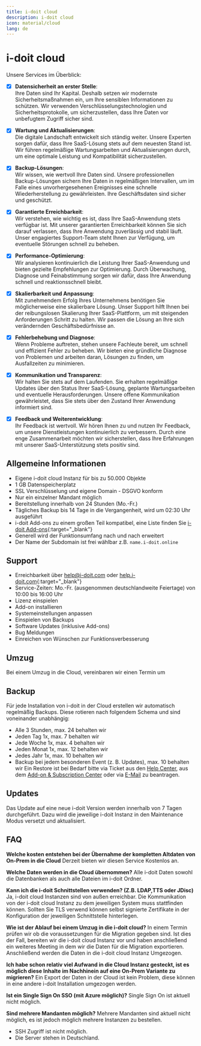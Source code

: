 ```yaml
---
title: i-doit cloud
description: i-doit cloud
icon: material/cloud
lang: de
---
```


# i-doit cloud

Unsere Services im Überblick:

-   [x] **Datensicherheit an erster Stelle**:<br> Ihre Daten sind Ihr Kapital. Deshalb setzen wir modernste Sicherheitsmaßnahmen ein, um Ihre sensiblen Informationen zu schützen. Wir verwenden Verschlüsselungstechnologien und Sicherheitsprotokolle, um sicherzustellen, dass Ihre Daten vor unbefugtem Zugriff sicher sind.

-   [x] **Wartung und Aktualisierungen**:<br> Die digitale Landschaft entwickelt sich ständig weiter. Unsere Experten sorgen dafür, dass Ihre SaaS-Lösung stets auf dem neuesten Stand ist. Wir führen regelmäßige Wartungsarbeiten und Aktualisierungen durch, um eine optimale Leistung und Kompatibilität sicherzustellen.

-   [x] **Backup-Lösungen**:<br> Wir wissen, wie wertvoll Ihre Daten sind. Unsere professionellen Backup-Lösungen sichern Ihre Daten in regelmäßigen Intervallen, um im Falle eines unvorhergesehenen Ereignisses eine schnelle Wiederherstellung zu gewährleisten. Ihre Geschäftsdaten sind sicher und geschützt.

-   [x] **Garantierte Erreichbarkeit**:<br> Wir verstehen, wie wichtig es ist, dass Ihre SaaS-Anwendung stets verfügbar ist. Mit unserer garantierten Erreichbarkeit können Sie sich darauf verlassen, dass Ihre Anwendung zuverlässig und stabil läuft. Unser engagiertes Support-Team steht Ihnen zur Verfügung, um eventuelle Störungen schnell zu beheben.

-   [x] **Performance-Optimierung**:<br> Wir analysieren kontinuierlich die Leistung Ihrer SaaS-Anwendung und bieten gezielte Empfehlungen zur Optimierung. Durch Überwachung, Diagnose und Feinabstimmung sorgen wir dafür, dass Ihre Anwendung schnell und reaktionsschnell bleibt.

-   [x] **Skalierbarkeit und Anpassung**:<br> Mit zunehmendem Erfolg Ihres Unternehmens benötigen Sie möglicherweise eine skalierbare Lösung. Unser Support hilft Ihnen bei der reibungslosen Skalierung Ihrer SaaS-Plattform, um mit steigenden Anforderungen Schritt zu halten. Wir passen die Lösung an Ihre sich verändernden Geschäftsbedürfnisse an.

-   [x] **Fehlerbehebung und Diagnose**:<br> Wenn Probleme auftreten, stehen unsere Fachleute bereit, um schnell und effizient Fehler zu beheben. Wir bieten eine gründliche Diagnose von Problemen und arbeiten daran, Lösungen zu finden, um Ausfallzeiten zu minimieren.

-   [x] **Kommunikation und Transparenz**:<br> Wir halten Sie stets auf dem Laufenden. Sie erhalten regelmäßige Updates über den Status Ihrer SaaS-Lösung, geplante Wartungsarbeiten und eventuelle Herausforderungen. Unsere offene Kommunikation gewährleistet, dass Sie stets über den Zustand Ihrer Anwendung informiert sind.

-   [x] **Feedback und Weiterentwicklung**:<br> Ihr Feedback ist wertvoll. Wir hören Ihnen zu und nutzen Ihr Feedback, um unsere Dienstleistungen kontinuierlich zu verbessern. Durch eine enge Zusammenarbeit möchten wir sicherstellen, dass Ihre Erfahrungen mit unserer SaaS-Unterstützung stets positiv sind.

## Allgemeine Informationen

-   Eigene i-doit cloud Instanz für bis zu 50.000 Objekte
-   1 GB Datenspeicherplatz
-   SSL Verschlüsselung und eigene Domain - DSGVO konform
-   Nur ein einzelner Mandant möglich
-   Bereitstellung innerhalb von 24 Stunden (Mo.-Fr.)
-   Tägliches Backup bis 14 Tage in die Vergangenheit, wird um 02:30 Uhr ausgeführt
-   i-doit Add-ons zu einem großen Teil kompatibel, eine Liste finden Sie [i-doit Add-ons](https://www.i-doit.com/i-doit/add-ons/){:target="_blank"}
-   Generell wird der Funktionsumfang nach und nach erweitert
-   Der Name der Subdomain ist frei wählbar z.B. `name.i-doit.online`

## Support

-   Erreichbarkeit über <help@i-doit.com> oder [help.i-doit.com](https://help.i-doit.com){:target="_blank"}
-   Service-Zeiten: Mo.-Fr. (ausgenommen deutschlandweite Feiertage) von 10:00 bis 16:00 Uhr
-   Lizenz einspielen
-   Add-on installieren
-   Systemeinstellungen anpassen
-   Einspielen von Backups
-   Software Updates (inklusive Add-ons)
-   Bug Meldungen
-   Einreichen von Wünschen zur Funktionsverbesserung

## Umzug

Bei einem Umzug in die Cloud, vereinbaren wir einen Termin um

## Backup

Für jede Installation von i-doit in der Cloud erstellen wir automatisch regelmäßig Backups. Diese rotieren nach folgendem Schema und sind voneinander unabhängig:
- Alle 3 Stunden, max. 24 behalten wir
- Jeden Tag 1x, max. 7 behalten wir
- Jede Woche 1x, max. 4 behalten wir
- Jeden Monat 1x, max. 12 behalten wir
- Jedes Jahr 1x, max. 10 behalten wir
- Backup bei jedem besonderen Event (z. B. Updates), max. 10 behalten wir
Ein Restore ist bei Bedarf bitte via Ticket aus den [Help Center](https://help.i-doit.com), aus dem [Add-on & Subscription Center](../administration/kundenportal.md) oder via [E-Mail](help@i-doit.com) zu beantragen.

## Updates

Das Update auf eine neue i-doit Version werden innerhalb von 7 Tagen durchgeführt. Dazu wird die jeweilige i-doit Instanz in den Maintenance Modus versetzt und aktualisiert.

## FAQ

**Welche kosten entstehen bei der Übernahme der kompletten Altdaten von On-Prem in die Cloud**
Derzeit bieten wir diesen Service Kostenlos an.

**Welche Daten werden in die Cloud übernommen?**
Alle i-doit Daten sowohl die Datenbanken als auch alle Dateien im i-doit Ordner.

**Kann ich die i-doit Schnittstellen verwenden? (Z.B. LDAP,TTS oder JDisc)**
Ja, i-doit cloud Instanzen sind von außen erreichbar. Die Kommunikation von der i-doit cloud Instanz zu dem jeweiligen System muss stattfinden können. Sollten Sie TLS verwend können selbst signierte Zertifikate in der Konfiguration der jeweiligen Schnittstelle hinterlegen.

**Wie ist der Ablauf bei einem Umzug in die i-doit cloud?**
In einem Termin prüfen wir ob die voraussetzungen für die Migration gegeben sind. Ist dies der Fall, bereiten wir die i-doit cloud Instanz vor und haben anschließend ein weiteres Meeting in dem wir die Daten für die Migration exportieren. Anschließend werden die Daten in die i-doit cloud Instanz Umgezogen.

**Ich habe schon relativ viel Aufwand in die Cloud Instanz gesteckt, ist es möglich diese Inhalte im Nachhinein auf eine On-Prem Variante zu migrieren?**
Ein Export der Daten in der Cloud ist kein Problem, diese können in eine andere i-doit Installation umgezogen werden.

**Ist ein Single Sign On SSO (mit Azure möglich)?**
Single Sign On ist aktuell nicht möglich.

**Sind mehrere Mandanten möglich?**
Mehrere Mandanten sind aktuell nicht möglich, es ist jedoch möglich mehrere Instanzen zu bestellen.

-   SSH Zugriff ist nicht möglich.
-   Die Server stehen in Deutschland.
